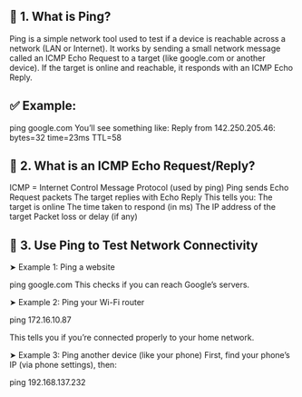##  🧠 1. What is Ping?
Ping is a simple network tool used to test if a device is reachable across a network (LAN or Internet).
It works by sending a small network message called an ICMP Echo Request to a target (like google.com or another device).
If the target is online and reachable, it responds with an ICMP Echo Reply.

##  ✅ Example:
ping google.com
You’ll see something like:  Reply from 142.250.205.46: bytes=32 time=23ms TTL=58


## 🧪 2. What is an ICMP Echo Request/Reply?
ICMP = Internet Control Message Protocol (used by ping)
Ping sends Echo Request packets
The target replies with Echo Reply
This tells you:
    The target is online
    The time taken to respond (in ms)
    The IP address of the target
    Packet loss or delay (if any)

## 🔧 3. Use Ping to Test Network Connectivity
➤ Example 1: Ping a website

ping google.com
This checks if you can reach Google’s servers.

➤ Example 2: Ping your Wi-Fi router

ping 172.16.10.87

This tells you if you’re connected properly to your home network.

➤ Example 3: Ping another device (like your phone)
First, find your phone’s IP (via phone settings), then:

ping 192.168.137.232